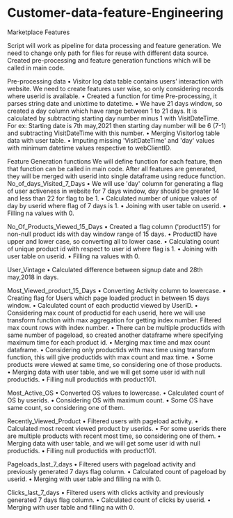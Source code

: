 # Customer-data-feature-Engineering

Marketplace Features

Script will work as pipeline for data processing and feature generation. We need to change only path for files for reuse with different data source.
Created pre-processing and feature generation functions which will be called in main code.


Pre-processing data
•	Visitor log data table contains users’ interaction with website. We need to create features user wise, so only considering records where userid is available.
•	Created a function for time Pre-processing, it parses string date and unixtime to datetime.
•	We have 21 days window, so created a day column which have range between 1 to 21 days. It is calculated by subtracting starting day number minus 1 with VisitDateTime. For ex:
Starting date is 7th may,2021 then starting day number will be 6 (7-1) and subtracting VisitDateTime with this number. 
•	Merging Visitorlog table data with user table.
•	Imputing missing 'VisitDateTime' and 'day' values with minimum datetime values respective to webClientID.

Feature Generation functions
We will define function for each feature, then that function can be called in main code.
After all features are generated, they will be merged with userid into single dataframe using reduce function.
No_of_days_Visited_7_Days
•	We will use 'day' column for generating a flag of user activeness in website for 7 days window, day should be greater 14 and less than 22 for flag to be 1.
•	Calculated number of unique values of day by userid where flag of 7 days is 1.
•	Joining with user table on userid.
•	Filling na values with 0.

No_Of_Products_Viewed_15_Days
•	Created a flag column (‘product15’) for non-null product ids with day window range of 15 days.
•	ProductID have upper and lower case, so converting all to lower case.
•	Calculating count of unique product id with respect to user id where flag is 1.
•	Joining with user table on userid. 
•	Filling na values with 0.

User_Vintage
•	Calculated difference between signup date and 28th may,2018 in days.


Most_Viewed_product_15_Days
•	Converting Activity column to lowercase.
•	Creating flag for Users which page loaded product in between 15 days window.
•	Calculated count of each productid viewed by UserID.
•	Considering max count of productid for each userid, here we will use transform function with max aggregation for getting index number. Filtered max count rows with index number.
•	There can be multiple productids with same number of pageload, so created another dataframe where specifying maximum time for each product id.
•	Merging max time and max count dataframe.
•	Considering only productids with max time using transform function, this will give productids with max count and max time.
•	Some products were viewed at same time, so considering one of those products.
•	Merging data with user table, and we will get some user id with null productids.
•	Filling null productids with product101.

Most_Active_OS
•	Converted OS values to lowercase.
•	Calculated count of OS by userids.
•	Considering OS with maximum count.
•	Some OS have same count, so considering one of them.

Recently_Viewed_Product
•	Filtered users with pageload activity.
•	Calculated most recent viewed product by userids.
•	For some userids there are multiple products with recent most time, so considering one of them.
•	Merging data with user table, and we will get some user id with null productids.
•	Filling null productids with product101.

Pageloads_last_7_days
•	Filtered users with pageload activity and previously generated 7 days flag column.
•	Calculated count of pageload by userid.
•	Merging with user table and filling na with 0.

Clicks_last_7_days
•	Filtered users with clicks activity and previously generated 7 days flag column.
•	Calculated count of clicks by userid.
•	Merging with user table and filling na with 0.














  



